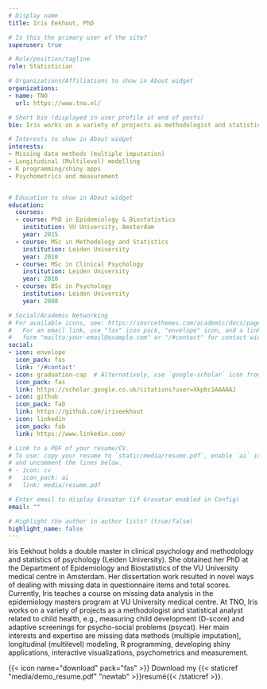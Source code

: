 ```yaml
---
# Display name
title: Iris Eekhout, PhD

# Is this the primary user of the site?
superuser: true

# Role/position/tagline
role: Statistician

# Organizations/Affiliations to show in About widget
organizations:
- name: TNO
  url: https://www.tno.nl/

# Short bio (displayed in user profile at end of posts)
bio: Iris works on a variety of projects as methodologist and statistical analyst related to child health, e.g. measuring child development (D-score) and adaptive screenings for psycho-social problems (psycat).

# Interests to show in About widget
interests:
- Missing data methods (multiple imputation)
- Longitudinal (Multilevel) modelling
- R programming/shiny apps
- Psychometrics and measurement


# Education to show in About widget
education:
  courses:
  - course: PhD in Epidemiology & Biostatistics
    institution: VU University, Amsterdam
    year: 2015
  - course: MSc in Methodology and Statistics
    institution: Leiden University
    year: 2010  
  - course: MSc in Clinical Psychology
    institution: Leiden University
    year: 2010
  - course: BSc in Psychology
    institution: Leiden University
    year: 2008

# Social/Academic Networking
# For available icons, see: https://sourcethemes.com/academic/docs/page-builder/#icons
#   For an email link, use "fas" icon pack, "envelope" icon, and a link in the
#   form "mailto:your-email@example.com" or "/#contact" for contact widget.
social:
- icon: envelope
  icon_pack: fas
  link: '/#contact'
- icon: graduation-cap  # Alternatively, use `google-scholar` icon from `ai` icon pack
  icon_pack: fas
  link: https://scholar.google.co.uk/citations?user=Xkpbc1AAAAAJ
- icon: github
  icon_pack: fab
  link: https://github.com/iriseekhout
- icon: linkedin
  icon_pack: fab
  link: https://www.linkedin.com/

# Link to a PDF of your resume/CV.
# To use: copy your resume to `static/media/resume.pdf`, enable `ai` icons in `params.toml`, 
# and uncomment the lines below.
# - icon: cv
#   icon_pack: ai
#   link: media/resume.pdf

# Enter email to display Gravatar (if Gravatar enabled in Config)
email: ""

# Highlight the author in author lists? (true/false)
highlight_name: false
---
```


Iris Eekhout holds a double master in clinical psychology and methodology and statistics of psychology (Leiden University). She obtained her PhD at the Department of Epidemiology and Biostatistics of the VU University medical centre in Amsterdam. Her dissertation work resulted in novel ways of dealing with missing data in questionnaire items and total scores. Currently, Iris teaches a course on missing data analysis in the epidemiology masters program at VU University medical centre. At TNO, Iris works on a variety of projects as a methodologist and statistical analyst related to child health, e.g., measuring child development (D-score) and adaptive screenings for psycho-social problems (psycat). Her main interests and expertise are missing data methods (multiple imputation), longitudinal (multilevel) modeling, R programming, developing shiny applications, interactive visualizations, psychometrics and measurement.

{{< icon name="download" pack="fas" >}} Download my {{< staticref "media/demo_resume.pdf" "newtab" >}}resumé{{< /staticref >}}.
